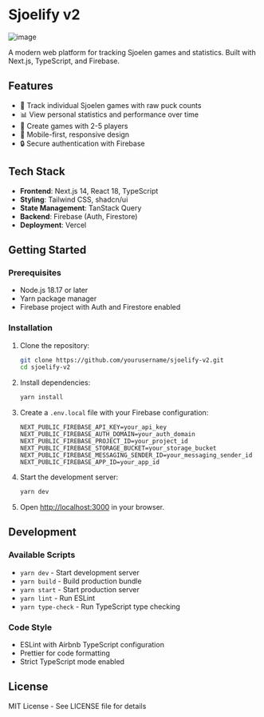 # Sjoelify v2

![image](https://github.com/user-attachments/assets/9871c9bb-098b-4bb2-bb65-adf7bca0221c)


A modern web platform for tracking Sjoelen games and statistics. Built with Next.js, TypeScript, and Firebase.

## Features

- 🎯 Track individual Sjoelen games with raw puck counts
- 📊 View personal statistics and performance over time
- 👥 Create games with 2-5 players
- 📱 Mobile-first, responsive design
- 🔒 Secure authentication with Firebase

## Tech Stack

- **Frontend**: Next.js 14, React 18, TypeScript
- **Styling**: Tailwind CSS, shadcn/ui
- **State Management**: TanStack Query
- **Backend**: Firebase (Auth, Firestore)
- **Deployment**: Vercel

## Getting Started

### Prerequisites

- Node.js 18.17 or later
- Yarn package manager
- Firebase project with Auth and Firestore enabled

### Installation

1. Clone the repository:
   ```bash
   git clone https://github.com/yourusername/sjoelify-v2.git
   cd sjoelify-v2
   ```

2. Install dependencies:
   ```bash
   yarn install
   ```

3. Create a `.env.local` file with your Firebase configuration:
   ```
   NEXT_PUBLIC_FIREBASE_API_KEY=your_api_key
   NEXT_PUBLIC_FIREBASE_AUTH_DOMAIN=your_auth_domain
   NEXT_PUBLIC_FIREBASE_PROJECT_ID=your_project_id
   NEXT_PUBLIC_FIREBASE_STORAGE_BUCKET=your_storage_bucket
   NEXT_PUBLIC_FIREBASE_MESSAGING_SENDER_ID=your_messaging_sender_id
   NEXT_PUBLIC_FIREBASE_APP_ID=your_app_id
   ```

4. Start the development server:
   ```bash
   yarn dev
   ```

5. Open [http://localhost:3000](http://localhost:3000) in your browser.

## Development

### Available Scripts

- `yarn dev` - Start development server
- `yarn build` - Build production bundle
- `yarn start` - Start production server
- `yarn lint` - Run ESLint
- `yarn type-check` - Run TypeScript type checking

### Code Style

- ESLint with Airbnb TypeScript configuration
- Prettier for code formatting
- Strict TypeScript mode enabled

## License

MIT License - See LICENSE file for details
